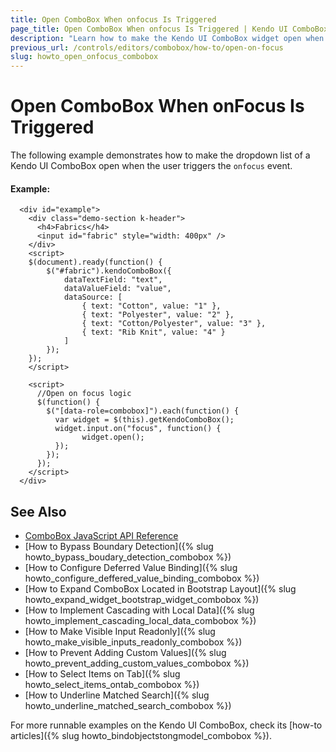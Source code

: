 ```yaml
---
title: Open ComboBox When onfocus Is Triggered
page_title: Open ComboBox When onfocus Is Triggered | Kendo UI ComboBox
description: "Learn how to make the Kendo UI ComboBox widget open when the `onfocus` event is triggered by the user."
previous_url: /controls/editors/combobox/how-to/open-on-focus
slug: howto_open_onfocus_combobox
---
```


# Open ComboBox When onFocus Is Triggered

The following example demonstrates how to make the dropdown list of a Kendo UI ComboBox open when the user triggers the `onfocus` event.

#### Example:

```dojo
  <div id="example">
    <div class="demo-section k-header">
      <h4>Fabrics</h4>
      <input id="fabric" style="width: 400px" />
    </div>
    <script>
    $(document).ready(function() {
        $("#fabric").kendoComboBox({
            dataTextField: "text",
            dataValueField: "value",
            dataSource: [
                { text: "Cotton", value: "1" },
                { text: "Polyester", value: "2" },
                { text: "Cotton/Polyester", value: "3" },
                { text: "Rib Knit", value: "4" }
            ]
        });
    });
    </script>

    <script>
      //Open on focus logic
      $(function() {
        $("[data-role=combobox]").each(function() {
          var widget = $(this).getKendoComboBox();
          widget.input.on("focus", function() {
                widget.open();
          });
        });
      });
    </script>
  </div>
```

## See Also

* [ComboBox JavaScript API Reference](/api/javascript/ui/combobox)
* [How to Bypass Boundary Detection]({% slug howto_bypass_boudary_detection_combobox %})
* [How to Configure Deferred Value Binding]({% slug howto_configure_deffered_value_binding_combobox %})
* [How to Expand ComboBox Located in Bootstrap Layout]({% slug howto_expand_widget_bootstrap_widget_combobox %})
* [How to Implement Cascading with Local Data]({% slug howto_implement_cascading_local_data_combobox %})
* [How to Make Visible Input Readonly]({% slug howto_make_visible_inputs_readonly_combobox %})
* [How to Prevent Adding Custom Values]({% slug howto_prevent_adding_custom_values_combobox %})
* [How to Select Items on Tab]({% slug howto_select_items_ontab_combobox %})
* [How to Underline Matched Search]({% slug howto_underline_matched_search_combobox %})

For more runnable examples on the Kendo UI ComboBox, check its [how-to articles]({% slug howto_bindobjectstongmodel_combobox %}).
